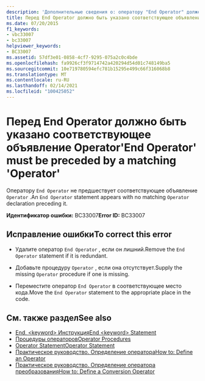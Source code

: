 ```yaml
---
description: 'Дополнительные сведения о: оператору "End Operator" должен предшествовать соответствующий "operator"'
title: Перед End Operator должно быть указано соответствующее объявление Operator
ms.date: 07/20/2015
f1_keywords:
- vbc33007
- bc33007
helpviewer_keywords:
- BC33007
ms.assetid: 57df3e01-0858-4cf7-9295-075a2c0c4bde
ms.openlocfilehash: fa9926cf3f9714742a420294d54d01c748149ba5
ms.sourcegitcommit: 10e719780594efc781b15295e499c66f316068b8
ms.translationtype: MT
ms.contentlocale: ru-RU
ms.lasthandoff: 02/14/2021
ms.locfileid: "100425052"
---
```

# <a name="end-operator-must-be-preceded-by-a-matching-operator"></a><span data-ttu-id="a1789-103">Перед End Operator должно быть указано соответствующее объявление Operator</span><span class="sxs-lookup"><span data-stu-id="a1789-103">'End Operator' must be preceded by a matching 'Operator'</span></span>

<span data-ttu-id="a1789-104">Оператору `End Operator` не предшествует соответствующее объявление `Operator` .</span><span class="sxs-lookup"><span data-stu-id="a1789-104">An `End Operator` statement appears with no matching `Operator` declaration preceding it.</span></span>  
  
 <span data-ttu-id="a1789-105">**Идентификатор ошибки:** BC33007</span><span class="sxs-lookup"><span data-stu-id="a1789-105">**Error ID:** BC33007</span></span>  
  
## <a name="to-correct-this-error"></a><span data-ttu-id="a1789-106">Исправление ошибки</span><span class="sxs-lookup"><span data-stu-id="a1789-106">To correct this error</span></span>  
  
- <span data-ttu-id="a1789-107">Удалите оператор `End Operator` , если он лишний.</span><span class="sxs-lookup"><span data-stu-id="a1789-107">Remove the `End Operator` statement if it is redundant.</span></span>  
  
- <span data-ttu-id="a1789-108">Добавьте процедуру `Operator` , если она отсутствует.</span><span class="sxs-lookup"><span data-stu-id="a1789-108">Supply the missing `Operator` procedure if one is missing.</span></span>  
  
- <span data-ttu-id="a1789-109">Переместите оператор `End Operator` в соответствующее место кода.</span><span class="sxs-lookup"><span data-stu-id="a1789-109">Move the `End Operator` statement to the appropriate place in the code.</span></span>  
  
## <a name="see-also"></a><span data-ttu-id="a1789-110">См. также раздел</span><span class="sxs-lookup"><span data-stu-id="a1789-110">See also</span></span>

- [<span data-ttu-id="a1789-111">End, \<keyword> Инструкция</span><span class="sxs-lookup"><span data-stu-id="a1789-111">End \<keyword> Statement</span></span>](../language-reference/statements/end-keyword-statement.md)
- [<span data-ttu-id="a1789-112">Процедуры операторов</span><span class="sxs-lookup"><span data-stu-id="a1789-112">Operator Procedures</span></span>](../programming-guide/language-features/procedures/operator-procedures.md)
- [<span data-ttu-id="a1789-113">Operator Statement</span><span class="sxs-lookup"><span data-stu-id="a1789-113">Operator Statement</span></span>](../language-reference/statements/operator-statement.md)
- [<span data-ttu-id="a1789-114">Практическое руководство. Определение оператора</span><span class="sxs-lookup"><span data-stu-id="a1789-114">How to: Define an Operator</span></span>](../programming-guide/language-features/procedures/how-to-define-an-operator.md)
- [<span data-ttu-id="a1789-115">Практическое руководство. Определение оператора преобразования</span><span class="sxs-lookup"><span data-stu-id="a1789-115">How to: Define a Conversion Operator</span></span>](../programming-guide/language-features/procedures/how-to-define-a-conversion-operator.md)
